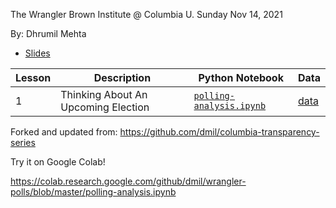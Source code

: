 The Wrangler
Brown Institute @ Columbia U.
Sunday Nov 14, 2021

By: Dhrumil Mehta 

* [Slides](https://docs.google.com/presentation/d/1FIDxzh81xnbXvBd4TTZvquIfC4QnrECqowQd6wBbR_E/edit?usp=sharing) 

Lesson |Description | Python Notebook | Data
-------|------------|--------|---------
1 | Thinking About An Upcoming Election | [`polling-analysis.ipynb`](./polling-analysis.ipynb) | [data](https://github.com/fivethirtyeight/data/tree/master/pollster-ratings)

Forked and updated from: https://github.com/dmil/columbia-transparency-series

Try it on Google Colab!

https://colab.research.google.com/github/dmil/wrangler-polls/blob/master/polling-analysis.ipynb
